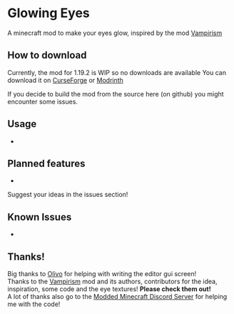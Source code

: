 # Glowing Eyes
A minecraft mod to make your eyes glow, inspired by the mod [Vampirism](https://github.com/TeamLapen/Vampirism)<br>
 
## How to download
Currently, the mod for 1.19.2 is WIP so no downloads are available
You can download it on [CurseForge](https://www.curseforge.com/minecraft/mc-mods/glowing-eyes) or [Modrinth](https://modrinth.com/mod/glowing-eyes)<br>

If you decide to build the mod from the source here (on github) you might encounter some issues.

## Usage
-

## Planned features
- 
Suggest your ideas in the issues section!

## Known Issues
- 

## Thanks!
Big thanks to [Olivo](https://github.com/Olivoz) for helping with writing the editor gui screen!<br>
Thanks to the [Vampirism](https://github.com/TeamLapen/Vampirism) mod and its authors,
contributors for the idea, inspiration, some code and the eye textures! **Please check them out!**<br>
A lot of thanks also go to the [Modded Minecraft Discord Server](discord.gg/moddedmc) for helping me with the code!
